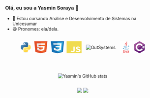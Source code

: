 ### Olá, eu sou a Yasmin Soraya 👋

- 🌱 Estou cursando Análise e Desenvolvimento de Sistemas na Unicesumar
- 😄 Pronomes: ela/dela.

<div align="center">

  <div style="display: inline_block"><br>
      <img align="center" alt="Python" height="40" width="40"  src="https://raw.githubusercontent.com/devicons/devicon/55609aa5bd817ff167afce0d965585c92040787a/icons/python/python-original.svg">
      <img align="center" alt="HTML" height="40" width="50" src="https://raw.githubusercontent.com/devicons/devicon/master/icons/html5/html5-original.svg">
      <img align="center" alt="CSS" height="40" width="50" src="https://raw.githubusercontent.com/devicons/devicon/master/icons/css3/css3-original.svg">
      <img align="center" alt="Js" height="40" width="50" src="https://raw.githubusercontent.com/devicons/devicon/master/icons/javascript/javascript-plain.svg">
      <img align="center" alt="OutSystems" height="40" width="40" style="margin-left: 10px; margin-right: 10px" src="https://taikai.azureedge.net/NFYN09GszVsWbwl4wF5DLW-NCEdK96uq8EQ_WpNBQFo/rs:fit:350:0:0/aHR0cHM6Ly9zdG9yYWdlLmdvb2dsZWFwaXMuY29tL3RhaWthaS1zdG9yYWdlL2ltYWdlcy84ZjIzMGVjMC02NmIzLTExZWEtYmQ0NS0yZjU5N2IwNDdiYjhvdXRzeXN0ZW1zLWxvZ28ucG5n">
      <img align="center" alt="Java" height="40" width="40" src="https://raw.githubusercontent.com/devicons/devicon/55609aa5bd817ff167afce0d965585c92040787a/icons/java/java-original-wordmark.svg">
      <img align="center" alt="CSharp" height="40" width="40" src="https://raw.githubusercontent.com/devicons/devicon/master/icons/csharp/csharp-original.svg">
      

  <br> <br> <br>
  ![Yasmin's GitHub stats](https://github-readme-stats.vercel.app/api?username=nimsaysm&show_icons=true&theme=radical)

  </div>
  
  ##
  
  <div> 
    <a href="https://www.linkedin.com/in/yasmin-soraya/" target="_blank"><img src="https://img.shields.io/badge/-LinkedIn-%230077B5?style=for-the-badge&logo=linkedin&logoColor=white" target="_blank"></a> 
    <a href = "mailto:yasmin.soraya14@gmail.com"><img src="https://img.shields.io/badge/-Gmail-%23333?style=for-the-badge&logo=gmail&logoColor=white" target="_blank"></a>
  </div>
</div>


